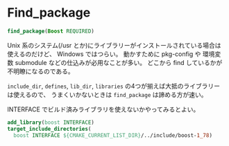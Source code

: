 # Find_package

```CMake
find_package(Boost REQUIRED)
```

Unix 系のシステム(/usr とか)にライブラリーがインストールされている場合は使えるのだけど、
Windows ではつらい。
動かすために pkg-config や 環境変数 submodule などの仕込みが必用なことが多い。
どこから find しているかが不明瞭になるのである。

`include_dir`, `defines`, `lib_dir`, `libraries` の4つが揃えば大抵のライブラリーは使えるので、
うまくいかないときは `find_package` は諦める方が速い。

INTERFACE でビルド済みライブラリを使えないかやってみるとよい。

```CMake
add_library(boost INTERFACE)
target_include_directories(
  boost INTERFACE ${CMAKE_CURRENT_LIST_DIR}/../include/boost-1_78)
```
